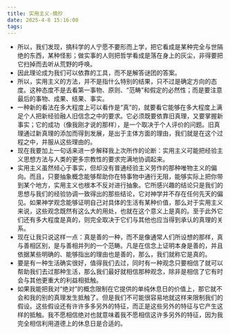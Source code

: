 ```yaml
---
title: 实用主义-摘抄
date: 2025-4-8 15:16:00
tags:
---
```

- 所以，我们发现，搞科学的人宁愿不要形而上学，把它看成是某种完全与世隔绝的东西，某种怪影；做实事的人则把哲学看成是落在身上的灰尘，非得要把它扫掉而去听从荒野的呼唤。
- 因此理论成为我们可以依靠的工具，而不是解答谜团的答案。
- 所以，实用主义的方法，并不是指什么特别的结果，只不过是确定方向的态度。这种态度不是去看第一事物、原则、“范畴”和假定的必然性；而是要注意最后的事物、成果、结果、事实。
- 一种新的看法在多大程度上可以看作是“真”的，就要看它能够在多大程度上满足个人把新经验融人旧信念之中的要求。它必须既要依靠旧真理，又要掌握新事实；它的成功（像我刚才说的那样），是一个取决于个人评价的问题。旧真理通过新真理的添加而得到发展，是出于主体方面的理由，我们就是在这个过程之中，并服从这些理由的。
- 现在我要加上一句话来进一步解释我上次所作的论断：实用主义可能把经验主义思想方法与人类的更多宗教性的要求完满地协调起来。
- 实用主义虽然倾心于事实，但却没有普通经验主义劳作的那种唯物主义的偏向。而且，只要抽象概念能够帮助你在特事物中通行无阻，能够实际上把你带到某个地方，实用主义也根本不反对进行抽象。它所感兴趣的结论只是我们的思想与我们的经验协调一致得出的那些结论，它对神学并不存在任何先天的偏见。如果神学观念能够证明自己对具体的生活有某种价值，那么对于实用主义来说，这些观念既然有这么大的用处，也就在这个意义上是真的。至于此外它们还有多大程度是真的，则完全取决于它们与其他也应当得到承认的真理的关系。
- 现在让我只说这样一点：真是善的一种，而不是像通常人们所设想的那样，真与善相区别，是与善相并列的一个范畴。凡是在信念上证明本身是善的，并且依据某些明确的、能够指出的理由也是善的，那么，我们就称它是真的。
- 要是有一种生活确实很好，值得我们去过，同时有一种观念只要相信了就可以帮助我们去过那种生活，那么我们最好就相信那种观念，除非是相信了它有时会与其他更重大的利益相抵触。
- 如果我能把我对“绝对”的概念限制在它提供的单纯休息日的价值上，那它就不会和我的别的真理发生抵触了。但是我们不可能很容易地就这样来限制我们的假设。这些假设还有许许多多另外的特征，而正是这些另外的特征与它产生这样的抵触。我不愿相信绝对也就意味着我不愿相信这许多另外的特征，因为我完全相信利用道德上的休息日是合适的。